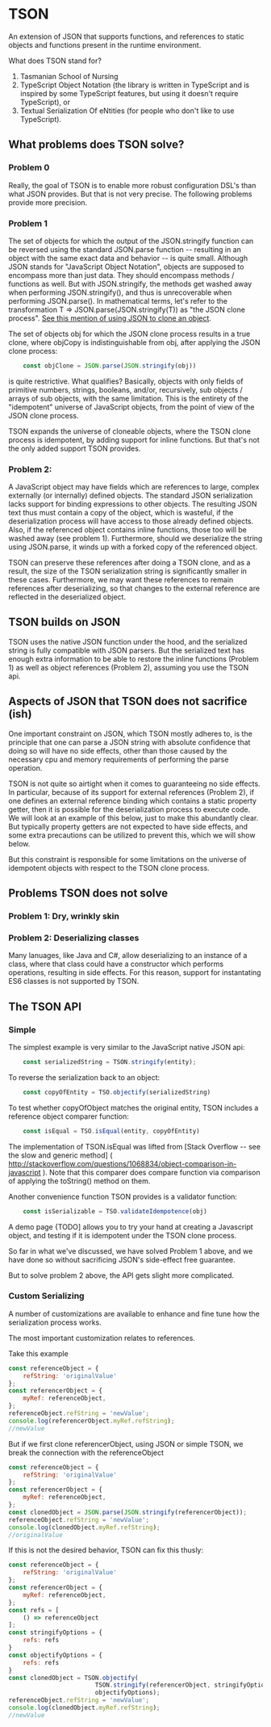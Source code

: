 # TSON

An extension of JSON that supports functions, and references to static objects and functions present in the runtime environment.

What does TSON stand for?

1)  Tasmanian School of Nursing
2)  TypeScript Object Notation (the library is written in TypeScript and is inspired by some TypeScript features, but using it doesn't require TypeScript), or 
2)  Textual Serialization Of eNtities (for people who don't like to use TypeScript).

## What problems does TSON solve?

### Problem 0

Really, the goal of TSON is to enable more robust configuration DSL's than what JSON provides.  But that is not very precise.  The following problems provide
more precision.

### Problem 1

The set of objects for which the output of the JSON.stringify function  can be reversed using the standard JSON.parse function -- 
resulting in an object with the same exact data and behavior -- is quite small.  Although JSON stands for "JavaScript Object Notation", 
objects are supposed to encompass more than just data.  They should encompass methods / functions as well.  But with JSON.stringify,  the methods get 
washed away when performing JSON.stringify(), and thus is unrecoverable when performing JSON.parse().  In mathematical terms, let's refer to 
the transformation T => JSON.parse(JSON.stringify(T)) as 
"the JSON clone process". [See this mention of using JSON to clone an object](http://heyjavascript.com/4-creative-ways-to-clone-objects/).

The set of objects obj for which the JSON clone process results in a true clone, where objCopy is indistinguishable from obj,
after applying the JSON clone process:

```javascript
    const objClone = JSON.parse(JSON.stringify(obj))
```

is quite restrictive.   What qualifies?  Basically, objects with only fields of primitive numbers, strings, booleans, and/or, 
recursively, sub objects / arrays of sub objects, with the same limitation. This is the entirety of the "idempotent" universe 
of JavaScript objects, from the point of view of the JSON clone process.

TSON expands the universe of cloneable objects, where the TSON clone process is idempotent, by adding support for inline functions.  But that's not the 
only added support TSON provides.


### Problem 2:

A JavaScript object may have fields which are references to large, complex externally (or internally) defined objects.  The standard JSON serialization lacks support for 
binding expressions to other objects.  The resulting JSON text thus must contain a copy of the object, which is wasteful, if the deserialization process
will have access to those already defined objects.  Also, if the referenced object contains inline functions, those too will be washed 
away (see problem 1).  Furthermore, should we deserialize the string using JSON.parse, it winds up with a forked copy of the referenced object.

TSON can preserve these references after doing a TSON clone, and as a result, the size of the TSON serialization string is significantly 
smaller in these cases.  Furthermore, we may want these references to remain references after deserializing, so that changes to the external reference
are reflected in the deserialized object.

## TSON builds on JSON

TSON uses the native JSON function under the hood, and the serialized string is fully compatible with JSON parsers.  But the serialized text has enough
extra information to be able to restore the inline functions (Problem 1) as well as object references (Problem 2), assuming you use the TSON api.

## Aspects of JSON that TSON does not sacrifice (ish)

One important constraint on JSON, which TSON mostly adheres to, is the principle that one can parse a JSON string with absolute confidence that 
doing so will have no side effects, other than those caused by the necessary cpu and memory requirements of performing the parse operation.

TSON is not quite so airtight when it comes to guaranteeing no side effects.  In particular, because of its support for external references (Problem 2), 
if one defines an external reference binding which contains a static property getter, then it is possible for the deserialization process to 
execute code.  We will look at an example of this below, just to make this abundantly clear.  But typically property getters are not expected 
to have side effects, and some extra precautions can be utilized to prevent this, which we will show below. 

But this constraint is responsible for some limitations on the universe of idempotent objects with respect to the TSON clone process.

## Problems TSON does not solve

### Problem 1:  Dry, wrinkly skin

### Problem 2:  Deserializing classes

Many lanuages, like Java and C#, allow deserializing to an instance of a class, where that class could have a constructor which performs operations,
resulting in side effects.  For this reason, support for instantating ES6 classes is not supported by TSON.

## The TSON API

### Simple

The simplest example is very similar to the JavaScript native JSON api:

```javascript
    const serializedString = TSON.stringify(entity);
```

To reverse the serialization back to an object:

```javascript
    const copyOfEntity = TSO.objectify(serializedString)
```

To test whether copyOfObject matches the original entity, TSON includes a reference object comparer function:

```javascript
    const isEqual = TSO.isEqual(entity, copyOfEntity)
```

The implementation of TSON.isEqual was lifted from [Stack Overflow -- see 
the slow and generic method] ( http://stackoverflow.com/questions/1068834/object-comparison-in-javascript ).  Note that
this comparer does compare function via comparison of applying the toString() method on them.

Another convenience function TSON provides is a validator function:

```javascript
    const isSerializable = TSO.validateIdempotence(obj)
```

A demo page {TODO] allows you to try your hand at creating a Javascript object, and testing if it is idempotent under
the TSON clone process.

So far in what we've discussed, we have solved Problem 1 above, and we have done so without sacrificing JSON's side-effect free guarantee.

But to solve problem 2 above, the API gets slight more complicated.

### Custom Serializing

A number of customizations are available to enhance and fine tune how the serialization process works.  

The most important customization relates to references.  

Take this example

```javascript
const referenceObject = {
    refString: 'originalValue'
};
const referencerObject = {
    myRef: referenceObject,
};
referenceObject.refString = 'newValue';
console.log(referencerObject.myRef.refString);
//newValue
```

But if we first clone referencerObject, using JSON or simple TSON, we break the connection with the referenceObject

```javascript
const referenceObject = {
    refString: 'originalValue'
};
const referencerObject = {
    myRef: referenceObject,
};
const clonedObject = JSON.parse(JSON.stringify(referencerObject));
referenceObject.refString = 'newValue';
console.log(clonedObject.myRef.refString);
//originalValue
```

If this is not the desired behavior, TSON can fix this thusly:

```javascript
const referenceObject = {
    refString: 'originalValue'
};
const referencerObject = {
    myRef: referenceObject,
};
const refs = [
    () => referenceObject
];
const stringifyOptions = {
    refs: refs
}
const objectifyOptions = {
    refs: refs
}
const clonedObject = TSON.objectify(
                        TSON.stringify(referencerObject, stringifyOptions), 
                        objectifyOptions);
referenceObject.refString = 'newValue';
console.log(clonedObject.myRef.refString);
//newValue                     
```